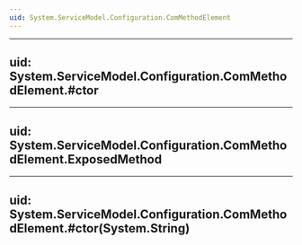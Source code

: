 ```yaml
---
uid: System.ServiceModel.Configuration.ComMethodElement
---
```


---
uid: System.ServiceModel.Configuration.ComMethodElement.#ctor
---

---
uid: System.ServiceModel.Configuration.ComMethodElement.ExposedMethod
---

---
uid: System.ServiceModel.Configuration.ComMethodElement.#ctor(System.String)
---
